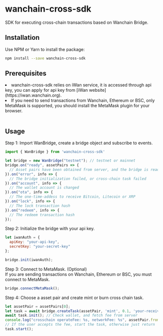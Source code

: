 wanchain-cross-sdk
========

SDK for executing cross-chain transactions based on Wanchain Bridge.

## Installation
Use NPM or Yarn to install the package:
```bash
npm install --save wanchain-cross-sdk
```

## Prerequisites
<li>wanchain-cross-sdk relies on iWan service, it is accessed through api key, you can apply for api key from [iWan website](https://iwan.wanchain.org).
<li>If you need to send transactions from Wanchain, Ethereum or BSC, only MetaMask is supported, you should install the MetaMask plugin for your browser.
<br><br>

## Usage

Step 1: Import WanBridge, create a bridge object and subscribe to events.

```javascript
import { WanBridge } from 'wanchain-cross-sdk'

let bridge = new WanBridge("testnet"); // testnet or mainnet
bridge.on("ready", assetPairs => {
  // Asset pairs have been obtained from server, and the bridge is ready for crosschain
}).on("error", info => {
  // The bridge initialization failed, or cross-chain task failed
}).on("account", info => {
  // The wallet account is changed
}).on("ota", info => {
  // The one-time-addess to receive Bitcoin, Litecoin or XRP
}).on("lock", info => {
  // The lock transaction hash
}).on("redeem", info => {
  // The redeem transaction hash
});
```  

Step 2: Initialize the bridge with your api key.

```javascript
let iwanAuth = {
  apiKey: "your-api-key",
  secretKey: "your-secret-key"
};

bridge.init(iwanAuth);
```

Step 3: Connect to MetaMask. (Optional)
<br>
If you are sending transactions on Wanchain, Ethereum or BSC, you must connect to MetaMask.
```javascript
bridge.connectMetaMask();
```

Step 4: Choose a asset pair and create mint or burn cross chain task.

```javascript
let assetPair = assetPairs[0];
let task = await bridge.createTask(assetPair, 'mint', 0.1, 'your-receiver-address-on-destination-chain');
await task.init(); // Check wallet, and fetch fee from server
console.log("crosschain operateFee: %s, networkFee: %s", assetPair.fromChainType, task.operateFee, task.networkFee);
// If the user accepts the fee, start the task, otherwise just return
task.start();
```